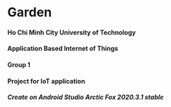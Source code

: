 # Garden
#### Ho Chi Minh City University of Technology
#### Application Based Internet of Things
#### Group 1
#### Project for IoT application
##### Create on Android Studio Arctic Fox 2020.3.1 stable
